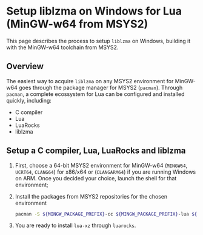 # Setup liblzma on Windows for Lua (MinGW-w64 from MSYS2)

This page describes the process to setup ```liblzma``` on Windows, building it with the MinGW-w64 toolchain from MSYS2. 

## Overview

The easiest way to acquire ```liblzma``` on any MSYS2 environment for MinGW-w64 goes through the package manager for MSYS2 (```pacman```). Through ```pacman```, a complete ecossystem for Lua can be configured and installed quickly, including:

* C compiler
* Lua
* LuaRocks
* liblzma

## Setup a C compiler, Lua, LuaRocks and liblzma

1. First, choose a 64-bit MSYS2 environment for MinGW-w64 (```MINGW64```, ```UCRT64```, ```CLANG64```) for x86/x64 or (```CLANGARM64```) if you are running Windows on ARM. Once you decided your choice, launch the shell for that environment;

2. Install the packages from MSYS2 repositories for the chosen environment

    ```bash
    pacman -S ${MINGW_PACKAGE_PREFIX}-cc ${MINGW_PACKAGE_PREFIX}-lua ${MINGW_PACKAGE_PREFIX}-lua-luarocks ${MINGW_PACKAGE_PREFIX}-xz
    ```

3. You are ready to install ```lua-xz``` through ```luarocks```.